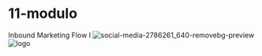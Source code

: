# 11-modulo
  Inbound Marketing Flow I
![social-media-2786261_640-removebg-preview](https://user-images.githubusercontent.com/57964004/218204377-48f34f9d-ea31-481e-9f5c-4a928e15fc8c.png)
![logo](https://user-images.githubusercontent.com/57964004/218204431-92edebbf-8a96-4ca1-b556-94803e3825cb.png)
